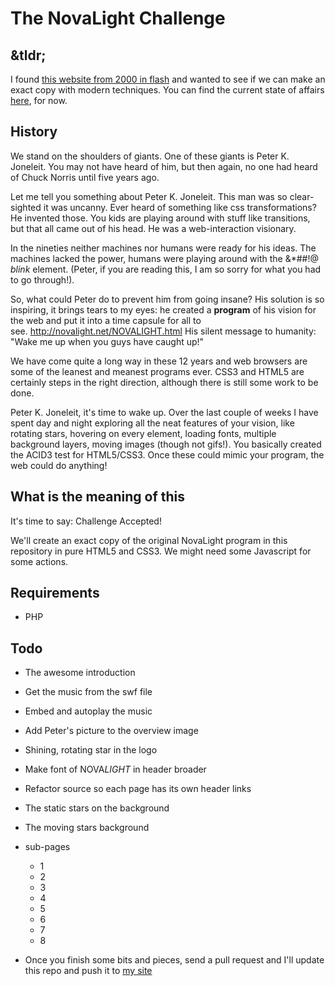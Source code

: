 # The NovaLight Challenge


&tldr;
-------
I found <a href="http://novalight.net/NOVALIGHT.html">this website from 2000 in flash</a> and wanted to see if we can make an exact copy with modern techniques. You can find the current state of affairs <a href='http://waleson.com/NovaLight-Challenge/'>here</a>, for now.


History
-------

We stand on the shoulders of giants. One of these giants is Peter K. Joneleit. You may not have heard of him, but then again, no one had heard of Chuck Norris until five years ago.

Let me tell you something about Peter K. Joneleit. This man was so clear-sighted it was uncanny. Ever heard of something like css transformations? He invented those. You kids are playing around with stuff like transitions, but that all came out of his head. He was a web-interaction visionary.

In the nineties neither machines nor humans were ready for his ideas. The machines lacked the power, humans were playing around with the &amp;*##!@ <i>blink</i> element. (Peter, if you are reading this, I am so sorry for what you had to go through!).

So, what could Peter do to prevent him from going insane? His solution is so inspiring, it brings tears to my eyes: he created a <b>program</b> of his vision for the web and put it into a time capsule for all to see.&nbsp;<a href="http://novalight.net/NOVALIGHT.html">http://novalight.net/NOVALIGHT.html</a>&nbsp;His silent message to humanity: "Wake me up when you guys have caught up!"

We have come quite a long way in these 12 years and web browsers are some of the leanest and meanest programs ever. CSS3 and HTML5 are certainly steps in the right direction, although there is still some work to be done.

Peter K. Joneleit, it's time to wake up. Over the last couple of weeks I have spent day and night exploring all the neat features of your vision, like rotating stars, hovering on every element, loading fonts, multiple background layers, moving images (though not gifs!). You basically created the ACID3 test for HTML5/CSS3. Once these could mimic your program, the web could do anything!


What is the meaning of this
-------
It's time to say: Challenge Accepted!

We'll create an exact copy of the original NovaLight program in this repository in pure HTML5 and CSS3. We might need some Javascript for some actions.


Requirements
-------
 - PHP


Todo
-------
 - The awesome introduction
 - Get the music from the swf file
 - Embed and autoplay the music
 - Add Peter's picture to the overview image 
 - Shining, rotating star in the logo
 - Make font of NOVA<i>LIGHT</i> in header broader
 - Refactor source so each page has its own header links
 - The static stars on the background
 - The moving stars background
 - sub-pages
   - 1
   - 2
   - 3
   - 4
   - 5
   - 6
   - 7
   - 8

 - Once you finish some bits and pieces, send a pull request and I'll update this repo and push it to <a href='http://waleson.com/NovaLight-Challenge/'>my site</a>
